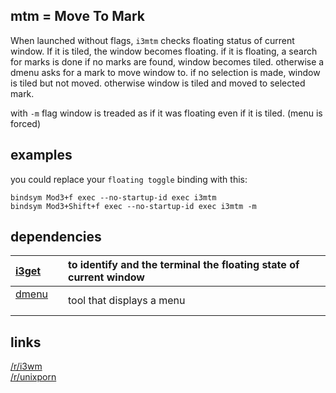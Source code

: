 
mtm = Move To Mark
----------------------

When launched without flags, `i3mtm` checks
floating status of current window. If it is tiled, the window becomes floating. if it is floating, a search for marks is done if no marks are found, window becomes tiled. otherwise a dmenu asks for a mark to move window to. if no selection is made, window is tiled but not moved. otherwise window is tiled and moved to selected mark.

with `-m` flag window is treaded as if it was floating even if it is tiled. (menu is forced)

examples
--------
you could replace your `floating toggle` binding with this: 

    bindsym Mod3+f exec --no-startup-id exec i3mtm      
    bindsym Mod3+Shift+f exec --no-startup-id exec i3mtm -m     

dependencies
------------
[i3get](https://github.com/budRich//tree/masteri3ass/i3get) | to identify and the terminal the floating state of current window
:---|:---
[dmenu](https://github.com/budRich//tree/masterblog/dmenu)   | tool that displays a menu

links
-----
[/r/i3wm](https://www.reddit.com/r/i3wm/comments/6xor8l/oci3mtm/)  
[/r/unixporn](https://redd.it/6xp6ul)

